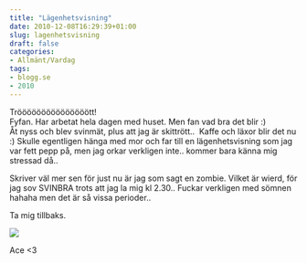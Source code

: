 ```yaml
---
title: "Lägenhetsvisning"
date: 2010-12-08T16:29:39+01:00
slug: lagenhetsvisning
draft: false
categories:
- Allmänt/Vardag
tags:
- blogg.se
- 2010
---
```

Trööööööööööööööött!  
Fyfan. Har arbetat hela dagen med huset. Men fan vad bra det blir :)  
Åt nyss och blev svinmät, plus att jag är skittrött..  Kaffe och läxor blir det nu :) Skulle egentligen hänga med mor och far till en lägenhetsvisning som jag var fett pepp på, men jag orkar verkligen inte.. kommer bara känna mig stressad då..  
  
Skriver väl mer sen för just nu är jag som sagt en zombie. Vilket är wierd, för jag sov SVINBRA trots att jag la mig kl 2.30.. Fuckar verkligen med sömnen hahaha men det är så vissa perioder..  
  
  
Ta mig tillbaks.  
  
![](/assets/images/blogg.se/bild840_120744483.jpg)  
  
  
  
Ace <3